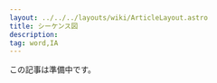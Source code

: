 ```yaml
---
layout: ../../../layouts/wiki/ArticleLayout.astro
title: シーケンス図
description:
tag: word,IA
---
```


この記事は準備中です。